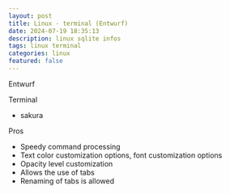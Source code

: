 ```yaml
---
layout: post
title: Linux - terminal (Entwurf)
date: 2024-07-19 18:35:13
description: linux sqlite infos 
tags: linux terminal
categories: linux
featured: false
---
```


Entwurf

Terminal 
- sakura

Pros
- Speedy command processing
- Text color customization options, font customization options
- Opacity level customization
- Allows the use of tabs
- Renaming of tabs is allowed

